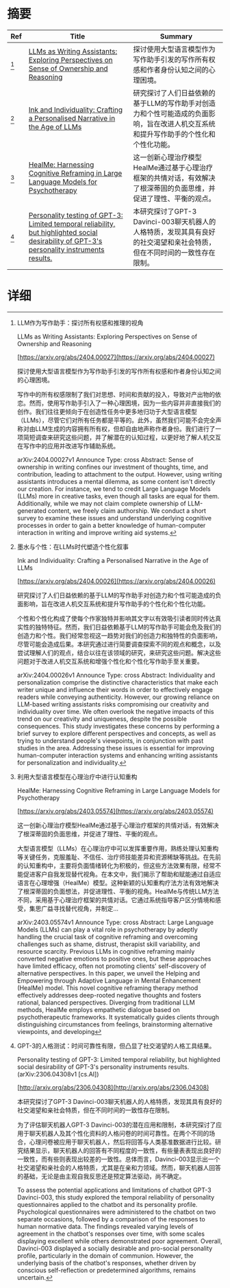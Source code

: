 # 摘要

| Ref | Title | Summary |
| --- | --- | --- |
| [^1] | [LLMs as Writing Assistants: Exploring Perspectives on Sense of Ownership and Reasoning](https://arxiv.org/abs/2404.00027) | 探讨使用大型语言模型作为写作助手引发的写作所有权感和作者身份认知之间的心理困境。 |
| [^2] | [Ink and Individuality: Crafting a Personalised Narrative in the Age of LLMs](https://arxiv.org/abs/2404.00026) | 研究探讨了人们日益依赖的基于LLM的写作助手对创造力和个性可能造成的负面影响，旨在改进人机交互系统和提升写作助手的个性化和个性化功能。 |
| [^3] | [HealMe: Harnessing Cognitive Reframing in Large Language Models for Psychotherapy](https://arxiv.org/abs/2403.05574) | 这一创新心理治疗模型HealMe通过基于心理治疗框架的共情对话，有效解决了根深蒂固的负面思维，并促进了理性、平衡的观点。 |
| [^4] | [Personality testing of GPT-3: Limited temporal reliability, but highlighted social desirability of GPT-3's personality instruments results.](http://arxiv.org/abs/2306.04308) | 本研究探讨了GPT-3 Davinci-003聊天机器人的人格特质，发现其具有良好的社交渴望和亲社会特质，但在不同时间的一致性存在限制。 |

# 详细

[^1]: LLM作为写作助手：探讨所有权感和推理的视角

    LLMs as Writing Assistants: Exploring Perspectives on Sense of Ownership and Reasoning

    [https://arxiv.org/abs/2404.00027](https://arxiv.org/abs/2404.00027)

    探讨使用大型语言模型作为写作助手引发的写作所有权感和作者身份认知之间的心理困境。

    

    写作中的所有权感限制了我们对思想、时间和贡献的投入，导致对产出物的依恋。然而，使用写作助手引入了一种心理困境，因为一些内容并非直接我们的创作。我们往往更倾向于在创造性任务中更多地归功于大型语言模型（LLMs），尽管它们对所有任务都是平等的。此外，虽然我们可能不会完全声称对由LLM生成的内容拥有所有权，但却自由地声称作者身份。我们进行了一项简短调查来研究这些问题，并了解潜在的认知过程，以更好地了解人机交互在写作中的应用并改进写作辅助系统。

    arXiv:2404.00027v1 Announce Type: cross  Abstract: Sense of ownership in writing confines our investment of thoughts, time, and contribution, leading to attachment to the output. However, using writing assistants introduces a mental dilemma, as some content isn't directly our creation. For instance, we tend to credit Large Language Models (LLMs) more in creative tasks, even though all tasks are equal for them. Additionally, while we may not claim complete ownership of LLM-generated content, we freely claim authorship. We conduct a short survey to examine these issues and understand underlying cognitive processes in order to gain a better knowledge of human-computer interaction in writing and improve writing aid systems.
    
[^2]: 墨水与个性：在LLMs时代塑造个性化叙事

    Ink and Individuality: Crafting a Personalised Narrative in the Age of LLMs

    [https://arxiv.org/abs/2404.00026](https://arxiv.org/abs/2404.00026)

    研究探讨了人们日益依赖的基于LLM的写作助手对创造力和个性可能造成的负面影响，旨在改进人机交互系统和提升写作助手的个性化和个性化功能。

    

    个性和个性化构成了使每个作家独特并影响其文字以有效吸引读者同时传达真实性的独特特征。然而，我们日益依赖基于LLM的写作助手可能会危及我们的创造力和个性。我们经常忽视这一趋势对我们的创造力和独特性的负面影响，尽管可能会造成后果。本研究通过进行简要调查探索不同的观点和概念，以及尝试理解人们的观点，结合以往在该领域的研究，来研究这些问题。解决这些问题对于改进人机交互系统和增强个性化和个性化写作助手至关重要。

    arXiv:2404.00026v1 Announce Type: cross  Abstract: Individuality and personalization comprise the distinctive characteristics that make each writer unique and influence their words in order to effectively engage readers while conveying authenticity. However, our growing reliance on LLM-based writing assistants risks compromising our creativity and individuality over time. We often overlook the negative impacts of this trend on our creativity and uniqueness, despite the possible consequences. This study investigates these concerns by performing a brief survey to explore different perspectives and concepts, as well as trying to understand people's viewpoints, in conjunction with past studies in the area. Addressing these issues is essential for improving human-computer interaction systems and enhancing writing assistants for personalization and individuality.
    
[^3]: 利用大型语言模型在心理治疗中进行认知重构

    HealMe: Harnessing Cognitive Reframing in Large Language Models for Psychotherapy

    [https://arxiv.org/abs/2403.05574](https://arxiv.org/abs/2403.05574)

    这一创新心理治疗模型HealMe通过基于心理治疗框架的共情对话，有效解决了根深蒂固的负面思维，并促进了理性、平衡的观点。

    

    大型语言模型（LLMs）在心理治疗中可以发挥重要作用，熟练处理认知重构等关键任务，克服羞耻、不信任、治疗师技能差异和资源稀缺等挑战。在先前的认知重构中，主要将负面情绪转化为积极的，但这些方法效果有限，经常不能促进客户自我发现替代视角。在本文中，我们揭示了帮助和赋能通过自适应语言在心理增强（HealMe）模型。这种新颖的认知重构疗法方法有效地解决了根深蒂固的负面想法，并促进理性、平衡的视角。HealMe与传统LLM方法不同，采用基于心理治疗框架的共情对话。它通过系统指导客户区分情境和感受，集思广益寻找替代视角，并制定...

    arXiv:2403.05574v1 Announce Type: cross  Abstract: Large Language Models (LLMs) can play a vital role in psychotherapy by adeptly handling the crucial task of cognitive reframing and overcoming challenges such as shame, distrust, therapist skill variability, and resource scarcity. Previous LLMs in cognitive reframing mainly converted negative emotions to positive ones, but these approaches have limited efficacy, often not promoting clients' self-discovery of alternative perspectives. In this paper, we unveil the Helping and Empowering through Adaptive Language in Mental Enhancement (HealMe) model. This novel cognitive reframing therapy method effectively addresses deep-rooted negative thoughts and fosters rational, balanced perspectives. Diverging from traditional LLM methods, HealMe employs empathetic dialogue based on psychotherapeutic frameworks. It systematically guides clients through distinguishing circumstances from feelings, brainstorming alternative viewpoints, and developing 
    
[^4]: GPT-3的人格测试：时间可靠性有限，但凸显了社交渴望的人格工具结果。

    Personality testing of GPT-3: Limited temporal reliability, but highlighted social desirability of GPT-3's personality instruments results. (arXiv:2306.04308v1 [cs.AI])

    [http://arxiv.org/abs/2306.04308](http://arxiv.org/abs/2306.04308)

    本研究探讨了GPT-3 Davinci-003聊天机器人的人格特质，发现其具有良好的社交渴望和亲社会特质，但在不同时间的一致性存在限制。

    

    为了评估聊天机器人GPT-3 Davinci-003的潜在应用和限制，本研究探讨了应用于聊天机器人及其个性化资料的人格问卷的时间可靠性。在两个不同的场合，心理问卷被应用于聊天机器人，然后将回答与人类基准数据进行比较。研究结果显示，聊天机器人的回答有不同程度的一致性，有些量表表现出良好的一致性，而有些则表现出较差的一致性。总体而言，Davinci-003显示出一个社交渴望和亲社会的人格特质，尤其是在亲和力领域。然而，聊天机器人回答的基础，无论是由主观自我反思还是预定算法驱动，尚不确定。

    To assess the potential applications and limitations of chatbot GPT-3 Davinci-003, this study explored the temporal reliability of personality questionnaires applied to the chatbot and its personality profile. Psychological questionnaires were administered to the chatbot on two separate occasions, followed by a comparison of the responses to human normative data. The findings revealed varying levels of agreement in the chatbot's responses over time, with some scales displaying excellent while others demonstrated poor agreement. Overall, Davinci-003 displayed a socially desirable and pro-social personality profile, particularly in the domain of communion. However, the underlying basis of the chatbot's responses, whether driven by conscious self-reflection or predetermined algorithms, remains uncertain.
    

